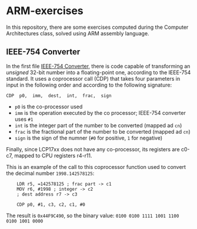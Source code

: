 # ARM-exercises

In this repository, there are some exercises computed during the Computer Architectures class, solved using ARM assembly language.

## IEEE-754 Converter
In the first file [IEEE-754 Converter](/ieee754_converter/startup_LPC17xx.s), there is code capable of transforming an _unsigned_ 32-bit number into a floating-point one, according to the IEEE-754 standard. It uses a coprocessor call (CDP) that takes four parameters in input in the following order and according to the following signature:

    CDP  p0,  imm,  dest,  int,  frac,  sign

- `p0` is the co-processor used
- `imm` is the operation executed by the co processor; IEEE-754 converter uses `#1` 
- `int` is the integer part of the number to be converted (mapped ad `cn`)
- `frac` is the fractional part of the number to be converted (mapped ad `cn`)
- `sign` is the sign of the numner (`#0` for positive, `1` for negative)

Finally, since LCP17xx does not have any co-processor, its registers are c0-c7, mapped to CPU registers r4-r11.

This is an example of the call to this coprocessor function used to convert the decimal number `1998.142578125`:
  
        LDR r5, =142578125 ; frac part -> c1
        MOV r6, #1998 ; integer -> c2
        ; dest address r7 -> c3
        
        CDP p0, #1, c3, c2, c1, #0
The result is `0x44F9C490`, so the binary value: `0100 0100 1111 1001 1100 0100 1001 0000`
